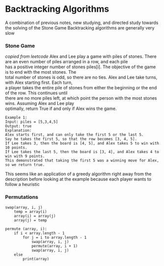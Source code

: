 # Backtracking Algorithms
A combination of previous notes, new studying, and directed study towards the solving of the Stone Game
Backtracking algorithms are generally very slow

### Stone Game
*copied from leetcode*
Alex and Lee play a game with piles of stones.  There are an even number of piles arranged in a row, and each pile  
has a positive integer number of stones piles[i]. The objective of the game is to end with the most stones.  The  
total number of stones is odd, so there are no ties. Alex and Lee take turns, with Alex starting first.  Each turn,  
a player takes the entire pile of stones from either the beginning or the end of the row.  This continues until  
there are no more piles left, at which point the person with the most stones wins. Assuming Alex and Lee play  
optimally, return True if and only if Alex wins the game.

```
Example 1:
Input: piles = [5,3,4,5]
Output: true
Explanation: 
Alex starts first, and can only take the first 5 or the last 5.
Say he takes the first 5, so that the row becomes [3, 4, 5].
If Lee takes 3, then the board is [4, 5], and Alex takes 5 to win with 10 points.
If Lee takes the last 5, then the board is [3, 4], and Alex takes 4 to win with 9 points.
This demonstrated that taking the first 5 was a winning move for Alex, so we return true.
```

This seems like an application of a greedy algorithm right away from the description before looking at the example because each player wants to follow a heuristic

### Permutations
```
swap(array, i, j)
	temp = array(i)
	array(i) = array(j)
	array(j) = temp

permute (array, i):
	if i < array.length - 1
		for j = i to array.length - 1
			swap(array, i, j)
			permute(array, i + 1)
			swap(array, i, j)
	else
		print(array)
		
